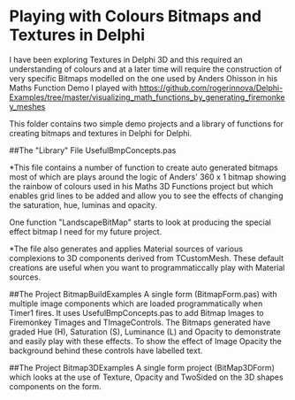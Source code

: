 # Playing with Colours Bitmaps and Textures in Delphi

I have been exploring Textures in Delphi 3D and this required an understanding of colours and at a later time will require the construction of very specific Bitmaps modelled on the one used by Anders Ohisson in his Maths Function Demo I played with
https://github.com/rogerinnova/Delphi-Examples/tree/master/visualizing_math_functions_by_generating_firemonkey_meshes

This folder contains two simple demo projects and a library of functions for creating bitmaps and textures in Delphi for Delphi.


##The "Library" File UsefulBmpConcepts.pas 

*This file contains a number of function to create auto generated bitmaps most of which are plays around the logic of Anders' 360 x 1 bitmap showing the rainbow of colours used in his Maths 3D Functions project but which enables grid lines to be added and allow you to see the effects of changing the saturation, hue, luminas  and opacity.

One function "LandscapeBitMap" starts to look at producing the special effect bitmap I need for my future project.

*The file also generates and applies Material sources of various complexions to 3D components derived from TCustomMesh. These default creations are useful when you want to programmaticcally play with Material sources.

##The Project BitmapBuildExamples
A single form (BitmapForm.pas) with multiple image components which are loaded programmatically  when Timer1 fires. It uses UsefulBmpConcepts.pas to add Bitmap Images to Firemonkey Timages and TImageControls. The Bitmaps generated have graded  Hue (H), Saturation (S), Luminance (L) and Opacity to demonstrate and easily play with these effects. To show the effect of Image Opacity the background behind these controls have labelled text.

##The Project Bitmap3DExamples
A single form project (BitMap3DForm) which looks at the use of Texture, Opacity and TwoSided on the 3D shapes components on the form.

